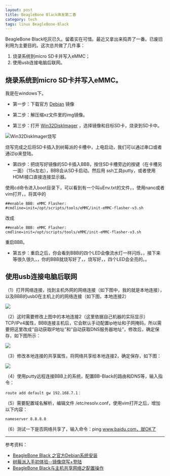 ```yaml
---
layout: post
title: BeagleBone Black焕发第二春
category: tech
tags: linux BeagleBone-Black
---
```


BeagleBone Black吃灰已久。留着实在可惜。最近又拿出来捣弄了一番。已废旧利用为主要目的。这次总共做了几件事：
1. 烧录系统到micro SD卡并写入eMMC；
1. 使用usb连接电脑后联网。

## 烧录系统到micro SD卡并写入eMMC。

我是在windows下。

* 第一步：下载官方 [Debian](http://beagleboard.org/latest-images) 镜像

* 第二步：解压缩xz文件里的img镜像。

* 第三步：打开 [Win32DiskImager](http://sourceforge.net/projects/win32diskimager/) ，选择镜像和目标SD卡，烧录到SD卡中。


 ![Win32DiskImager烧写](http://7vigrt.com1.z0.glb.clouddn.com/blog_2016-02-28-raspi-01-2.png)


烧写完成之后将SD卡插入到树莓派的卡槽中，上电启动，我们可以通过串口或者通过ip来登陆。

* 第四步：把烧写好镜像的SD卡插入BBB，按住SD卡槽旁边的按键（在卡槽另一面）（15s左右），BBB会从SD卡启动。然后用 ssh工具putty，或者使用HDMI接口直接连接显示器。

使用cd命令进入boot目录下，可以看到有一个叫uEnv.txt的文件，，使用nano或者vim打开，，将其中的

	##enable BBB: eMMC Flasher:
	#cmdline=init=/opt/scripts/tools/eMMC/init-eMMC-flasher-v3.sh

改成

	##enable BBB: eMMC Flasher:
	cmdline=init=/opt/scripts/tools/eMMC/init-eMMC-flasher-v3.sh

重启BBB。

* 第五步：重启之后，你会看到BBB的四个LED会像流水灯一样闪烁，，接下来等很久很久，，你的BBB就烧写好了，，烧写好，，四个LED会全亮的。。


##  使用usb连接电脑后联网

（1）打开网络连接，找到主机外网的网络连接（如下图中，我的就是本地连接），以及BBB的usb0在主机上的的网络连接（如下图，本地连接2）

![](http://7vigrt.com1.z0.glb.clouddn.com/blog_2016-02-28-164943555.png)

（2）这时需要修改上图中的本地连接2（这里依据自己机器的实际显示）TCP/IPv4属性，BBB连接主机后，它会默认手动配置ip地址和子网掩码，所以需要把这里改成“自动获取IP地址”和“自动获取DNS服务器地址”，修改后，确定保存，如下图所示：

![](http://7vigrt.com1.z0.glb.clouddn.com/blog_2016-02-28-165546942.png)

（3）修改本地连接的共享属性，将网络共享给本地连接2，确定保存，如下图：

![](http://7vigrt.com1.z0.glb.clouddn.com/blog_2016-02-28-171607394.png)

（4）使用putty远程连接BBB上的系统，配置BB-Black的路由和DNS等，输入指令：

	route add default gw 192.168.7.1：


（5）需要配置域名解析，编辑文件  /etc/resolv.conf，使用vim打开之后，增加以下内容：

	nameserver 8.8.8.8


（6）测试一下是否网络共享了，输入命令：ping www.baidu.com，就OK了


---

参考资料：

* [BeagleBone Black 之官方Debian系统安装](http://www.lxway.com/40189691.htm)
* [树莓派入手初体验--镜像烧写+登陆](http://jeremybai.github.io/blog/2014/11/01/raspi-01/)
* [BeagleBone Black与主机共享网络之配置操作](http://blog.csdn.net/u012019376/article/details/42267655)